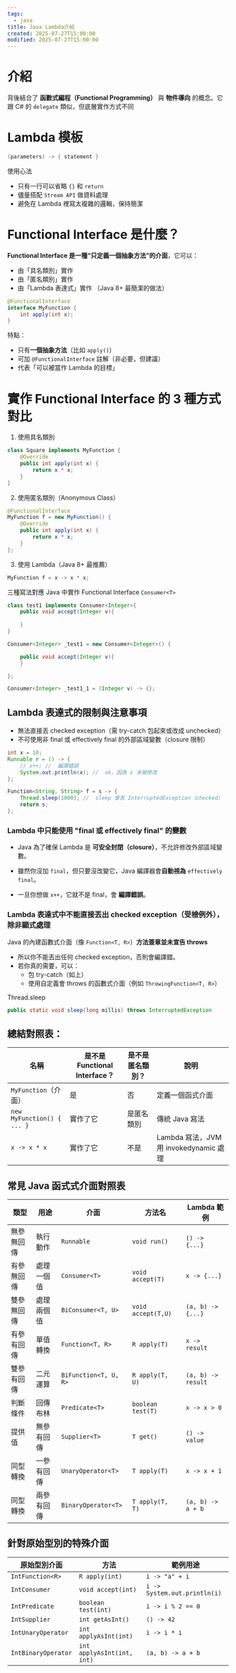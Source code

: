 ```yaml
---
tags:
  - java
title: Java Lambda介紹
created: 2025-07-27T15:00:00
modified: 2025-07-27T15:00:00
---
```

# 介紹
背後結合了 **函數式編程（Functional Programming）** 與 **物件導向** 的概念。它跟 C# 的 `delegate` 類似，但底層實作方式不同

# Lambda 模板

```java
(parameters) -> { statement }
```

使用心法
- 只有一行可以省略 `{}` 和 `return`
- 儘量搭配 `Stream API` 做資料處理
- 避免在 Lambda 裡寫太複雜的邏輯，保持簡潔

# Functional Interface 是什麼？
**Functional Interface 是一種“只定義一個抽象方法”的介面**，它可以：

- 由「具名類別」實作 
- 由「匿名類別」實作 
- 由「Lambda 表達式」實作 （Java 8+ 最簡潔的做法）


```java
@FunctionalInterface
interface MyFunction {
    int apply(int x);
}
```

特點：

- 只有**一個抽象方法**（比如 `apply()`）
- 可加 `@FunctionalInterface` 註解（非必要，但建議）
- 代表「可以被當作 Lambda 的目標」

# 實作 Functional Interface 的 3 種方式對比

1. 使用具名類別
```java
class Square implements MyFunction {
    @Override
    public int apply(int x) {
        return x * x;
    }
}
```
2. 使用匿名類別（Anonymous Class）
```java
@FunctionalInterface
MyFunction f = new MyFunction() {
    @Override
    public int apply(int x) {
        return x * x;
    }
};
```

3. 使用 Lambda（Java 8+ 最推薦）
```java
MyFunction f = x -> x * x;
```


三種寫法對應 Java 中實作 Functional Interface `Consumer<T>`

```java
class test1 implements Consumer<Integer>{
	public void accept(Integer v){
	
	}
}

Consumer<Integer> _test1 = new Consumer<Integer>() {

	public void accept(Integer v){
	}

};

Consumer<Integer> _test1_1 = (Integer v) -> {};
```


## **Lambda 表達式的限制與注意事項**
- 無法直接丟 checked exception（需 try-catch 包起來或改成 unchecked）
- 不可使用非 final 或 effectively final 的外部區域變數（closure 限制）

```java
int x = 10;
Runnable r = () -> {
    // x++; //  編譯錯誤
    System.out.println(x); //  ok，因為 x 未被修改
};

Function<String, String> f = s -> {
    Thread.sleep(1000); //  sleep 會丟 InterruptedException（checked）
    return s;
};
```
### **Lambda 中只能使用 "final 或 effectively final" 的變數**

- Java 為了確保 Lambda 是 **可安全封閉（closure）**，不允許修改外部區域變數。
    
- 雖然你沒加 `final`，但只要沒改變它，Java 編譯器會**自動視為** `effectively final`。
    
- 一旦你想做 `x++`，它就不是 final，會 **編譯錯誤**。

### Lambda 表達式中不能直接丟出 **checked exception（受檢例外）**，除非顯式處理

Java 的內建函數式介面（像 `Function<T, R>`）**方法簽章並未宣告 throws**
- 所以你不能丟出任何 checked exception，否則會編譯錯。
- 若你真的需要，可以：
    - 包 try-catch（如上）
    - 使用自定義會 throws 的函數式介面（例如 `ThrowingFunction<T, R>`）

Thread.sleep
```java
public static void sleep(long millis) throws InterruptedException

```


## 總結對照表：

| 名稱                         | 是不是 Functional Interface？ | 是不是匿名類別？ | 說明                               |
| -------------------------- | ------------------------- | -------- | -------------------------------- |
| `MyFunction`（介面）           | 是                         |  否       | 定義一個函式介面                         |
| `new MyFunction() { ... }` | 實作了它                      | 是匿名類別    | 傳統 Java 寫法                       |
| `x -> x * x`               | 實作了它                      | 不是       | Lambda 寫法，JVM 用 invokedynamic 處理 |

## 常見 Java 函式式介面對照表


| 類型    | 用途    | 介面                    | 方法名                | Lambda 範例          |
| ----- | ----- | --------------------- | ------------------ | ------------------ |
| 無參無回傳 | 執行動作  | `Runnable`            | `void run()`       | `() -> {...}`      |
| 有參無回傳 | 處理一個值 | `Consumer<T>`         | `void accept(T)`   | `x -> {...}`       |
| 雙參無回傳 | 處理兩個值 | `BiConsumer<T, U>`    | `void accept(T,U)` | `(a, b) -> {...}`  |
| 有參有回傳 | 單值轉換  | `Function<T, R>`      | `R apply(T)`       | `x -> result`      |
| 雙參有回傳 | 二元運算  | `BiFunction<T, U, R>` | `R apply(T, U)`    | `(a, b) -> result` |
| 判斷條件  | 回傳布林  | `Predicate<T>`        | `boolean test(T)`  | `x -> x > 0`       |
| 提供值   | 無參有回傳 | `Supplier<T>`         | `T get()`          | `() -> value`      |
| 同型轉換  | 一參有回傳 | `UnaryOperator<T>`    | `T apply(T)`       | `x -> x + 1`       |
| 同型轉換  | 兩參有回傳 | `BinaryOperator<T>`   | `T apply(T, T)`    | `(a, b) -> a + b`  |


## 針對原始型別的特殊介面

|原始型別介面|方法|範例用途|
|---|---|---|
|`IntFunction<R>`|`R apply(int)`|`i -> "a" + i`|
|`IntConsumer`|`void accept(int)`|`i -> System.out.println(i)`|
|`IntPredicate`|`boolean test(int)`|`i -> i % 2 == 0`|
|`IntSupplier`|`int getAsInt()`|`() -> 42`|
|`IntUnaryOperator`|`int applyAsInt(int)`|`i -> i * i`|
|`IntBinaryOperator`|`int applyAsInt(int, int)`|`(a, b) -> a + b`|
